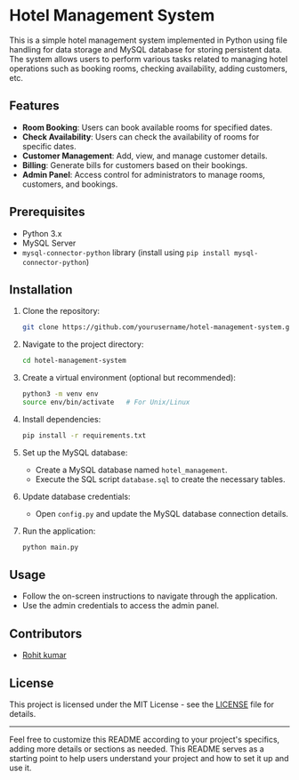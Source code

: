 # Hotel Management System

This is a simple hotel management system implemented in Python using file handling for data storage and MySQL database for storing persistent data. The system allows users to perform various tasks related to managing hotel operations such as booking rooms, checking availability, adding customers, etc.

## Features

- **Room Booking**: Users can book available rooms for specified dates.
- **Check Availability**: Users can check the availability of rooms for specific dates.
- **Customer Management**: Add, view, and manage customer details.
- **Billing**: Generate bills for customers based on their bookings.
- **Admin Panel**: Access control for administrators to manage rooms, customers, and bookings.

## Prerequisites

- Python 3.x
- MySQL Server
- `mysql-connector-python` library (install using `pip install mysql-connector-python`)

## Installation

1. Clone the repository:

   ```bash
   git clone https://github.com/yourusername/hotel-management-system.git
   ```

2. Navigate to the project directory:

   ```bash
   cd hotel-management-system
   ```

3. Create a virtual environment (optional but recommended):

   ```bash
   python3 -m venv env
   source env/bin/activate   # For Unix/Linux
   ```

4. Install dependencies:

   ```bash
   pip install -r requirements.txt
   ```

5. Set up the MySQL database:
   
   - Create a MySQL database named `hotel_management`.
   - Execute the SQL script `database.sql` to create the necessary tables.

6. Update database credentials:
   
   - Open `config.py` and update the MySQL database connection details.

7. Run the application:

   ```bash
   python main.py
   ```

## Usage

- Follow the on-screen instructions to navigate through the application.
- Use the admin credentials to access the admin panel.

## Contributors

- [Rohit kumar](https://github.com/RohitKumar-tech)

## License

This project is licensed under the MIT License - see the [LICENSE](LICENSE) file for details.

---

Feel free to customize this README according to your project's specifics, adding more details or sections as needed. This README serves as a starting point to help users understand your project and how to set it up and use it.
